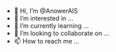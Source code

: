 - 👋 Hi, I’m @AnowerAIS
- 👀 I’m interested in ...
- 🌱 I’m currently learning ...
- 💞️ I’m looking to collaborate on ...
- 📫 How to reach me ...

<!---
AnowerAIS/AnowerAIS is a ✨ special ✨ repository because its `README.md` (this file) appears on your GitHub profile.
You can click the Preview link to take a look at your changes.
--->
